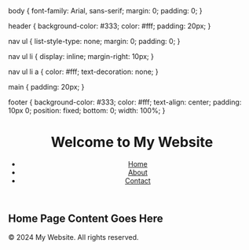 <!-- index.html (Home Page) -->
<!DOCTYPE html>
<html lang="en">
<head>
body {
  font-family: Arial, sans-serif;
  margin: 0;
  padding: 0;
}

header {
  background-color: #333;
  color: #fff;
  padding: 20px;
}

nav ul {
  list-style-type: none;
  margin: 0;
  padding: 0;
}

nav ul li {
  display: inline;
  margin-right: 10px;
}

nav ul li a {
  color: #fff;
  text-decoration: none;
}

main {
  padding: 20px;
}

footer {
  background-color: #333;
  color: #fff;
  text-align: center;
  padding: 10px 0;
  position: fixed;
  bottom: 0;
  width: 100%;
}

</head>
<body>
  <header>
    <h1>Welcome to My Website</h1>  
    <nav>
      <ul>
        <li><a href="index.html">Home</a></li>
        <li><a href="about.html">About</a></li>
        <li><a href="contact.html">Contact</a></li>
      </ul>
    </nav>
  </header>
  
  <main>
    <h2>Home Page Content Goes Here</h2>
    <!-- Add your content here -->
  </main>
  
  <footer>
    <p>&copy; 2024 My Website. All rights reserved.</p>
  </footer>
</body>
</html>



